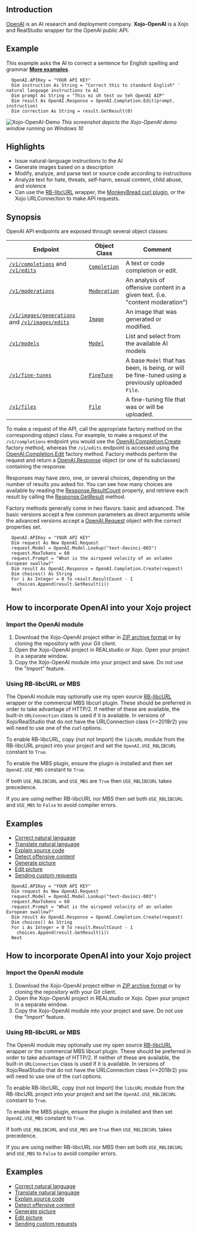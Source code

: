 ## Introduction
[OpenAI](https://openai.com/) is an AI research and deployment company. **Xojo-OpenAI** is a Xojo and RealStudio wrapper for the OpenAI public API.

## Example
This example asks the AI to correct a sentence for English spelling and grammar [**More examples**](https://github.com/charonn0/Xojo-OpenAI/wiki#examples).
```realbasic
  OpenAI.APIKey = "YOUR API KEY"
  Dim instruction As String = "Correct this to standard English" ' natural language instructions to AI
  Dim prompt As String = "This ez uh test uv teh OpenAI AIP"
  Dim result As OpenAI.Response = OpenAI.Completion.Edit(prompt, instruction)
  Dim correction As String = result.GetResult(0)
```

![Xojo-OpenAI-Demo](https://user-images.githubusercontent.com/585485/216814612-555fa961-7ed7-4e7a-bb2a-ab0fa63df564.png)
_This screenshot depicts the Xojo-OpenAI demo window running on Windows 10_

## Highlights
* Issue natural-language instructions to the AI
* Generate images based on a description
* Modify, analyze, and parse text or source code according to instructions
* Analyze text for hate, threats, self-harm, sexual content, child abuse, and violence
* Can use the [RB-libcURL](https://github.com/charonn0/RB-libcURL) wrapper, the [MonkeyBread curl plugin](https://www.monkeybreadsoftware.net/class-curlmbs.shtml), or the Xojo URLConnection to make API requests. 

## Synopsis

OpenAI API endpoints are exposed through several object classes:

|Endpoint|Object Class|Comment|
|-----------|------------|-------|
|[`/v1/completions`](https://beta.openai.com/docs/api-reference/completions) and [`/v1/edits`](https://beta.openai.com/docs/api-reference/edits)|[`Completion`](https://github.com/charonn0/Xojo-OpenAI/wiki/OpenAI.Completion)|A text or code completion or edit.| 
|[`/v1/moderations`](https://beta.openai.com/docs/api-reference/moderations)|[`Moderation`](https://github.com/charonn0/Xojo-OpenAI/wiki/OpenAI.Moderation)|An analysis of offensive content in a given text. (i.e. "content moderation")| 
|[`/v1/images/generations`](https://beta.openai.com/docs/api-reference/images/create) and [`/v1/images/edits`](https://beta.openai.com/docs/api-reference/images/create-edit)|[`Image`](https://github.com/charonn0/Xojo-OpenAI/wiki/OpenAI.Image)|An image that was generated or modified.| 
|[`/v1/models`](https://beta.openai.com/docs/api-reference/models)|[`Model`](https://github.com/charonn0/Xojo-OpenAI/wiki/OpenAI.Model)|List and select from the available AI models|
|[`/v1/fine-tunes`](https://beta.openai.com/docs/api-reference/fine-tunes)|[`FineTune`](https://github.com/charonn0/Xojo-OpenAI/wiki/OpenAI.FineTune)|A base `Model` that has been, is being, or will be fine-tuned using a previously uploaded `File`.| 
|[`/v1/files`](https://beta.openai.com/docs/api-reference/files)|[`File`](https://github.com/charonn0/Xojo-OpenAI/wiki/OpenAI.File)|A fine-tuning file that was or will be uploaded.| 

To make a request of the API, call the appropriate factory method on the corresponding object class. For example, to make a request of the `/v1/completions` endpoint you would use the [OpenAI.Completion.Create](https://github.com/charonn0/Xojo-OpenAI/wiki/OpenAI.Completion.Create) factory method, whereas the `/v1/edits` endpoint is accessed using the [OpenAI.Completion.Edit](https://github.com/charonn0/Xojo-OpenAI/wiki/OpenAI.Completion.Edit) factory method. Factory methods perform the request and return a [OpenAI.Response](https://github.com/charonn0/Xojo-OpenAI/wiki/OpenAI.Response) object (or one of its subclasses) containing the response.

Responses may have zero, one, or several choices, depending on the number of results you asked for. You can see how many choices are available by reading the [Response.ResultCount](https://github.com/charonn0/Xojo-OpenAI/wiki/OpenAI.Response.ResultCount) property, and retrieve each result by calling the [Response.GetResult](https://github.com/charonn0/Xojo-OpenAI/wiki/OpenAI.Response.GetResult) method.

Factory methods generally come in two flavors: basic and advanced. The basic versions accept a few common parameters as direct arguments while the advanced versions accept a [OpenAI.Request](https://github.com/charonn0/Xojo-OpenAI/wiki/OpenAI.Request) object with the correct properties set. 

```realbasic
  OpenAI.APIKey = "YOUR API KEY"
  Dim request As New OpenAI.Request
  request.Model = OpenAI.Model.Lookup("text-davinci-003")
  request.MaxTokens = 60
  request.Prompt = "What is the airspeed velocity of an unladen European swallow?"
  Dim result As OpenAI.Response = OpenAI.Completion.Create(request)
  Dim choices() As String
  For i As Integer = 0 To result.ResultCount - 1
    choices.Append(result.GetResult(i))
  Next
```

## How to incorporate OpenAI into your Xojo project

### Import the OpenAI module
1. Download the Xojo-OpenAI project either in [ZIP archive format](https://github.com/charonn0/Xojo-OpenAI/archive/master.zip) or by cloning the repository with your Git client.
2. Open the Xojo-OpenAI project in REALstudio or Xojo. Open your project in a separate window.
3. Copy the Xojo-OpenAI module into your project and save. Do not use the "Import" feature.

### Using RB-libcURL or MBS
The OpenAI module may optionally use my open source [RB-libcURL](https://github.com/charonn0/RB-libcURL) wrapper or the commercial MBS libcurl plugin. These should be preferred in order to take advantage of HTTP/2. If neither of these are available, the built-in `URLConnection` class is used if it is available. In versions of Xojo/RealStudio that do not have the URLConnection class (<=2018r2) you will need to use one of the curl options.

To enable RB-libcURL, copy (not not Import) the `libcURL` module from the RB-libcURL project into your project and set the `OpenAI.USE_RBLIBCURL` constant to `True`.

To enable the MBS plugin, ensure the plugin is installed and then set `OpenAI.USE_MBS` constant to `True`.

If both `USE_RBLIBCURL` and `USE_MBS` are `True` then `USE_RBLIBCURL` takes precedence.

If you are using neither RB-libcURL nor MBS then set both `USE_RBLIBCURL` and `USE_MBS` to `False` to avoid compiler errors.

## Examples
* [Correct natural language](https://github.com/charonn0/Xojo-OpenAI/wiki/Examples#correct-text)
* [Translate natural language](https://github.com/charonn0/Xojo-OpenAI/wiki/Examples#translate-text)
* [Explain source code](https://github.com/charonn0/Xojo-OpenAI/wiki/Examples#explain-source-code)
* [Detect offensive content](https://github.com/charonn0/Xojo-OpenAI/wiki/Examples#check-text-for-offensive-content)
* [Generate picture](https://github.com/charonn0/Xojo-OpenAI/wiki/Examples#generate-picture)
* [Edit picture](https://github.com/charonn0/Xojo-OpenAI/wiki/Examples#edit-a-picture)
* [Sending custom requests](https://github.com/charonn0/Xojo-OpenAI/wiki/Examples#sending-a-custom-request)

```realbasic
  OpenAI.APIKey = "YOUR API KEY"
  Dim request As New OpenAI.Request
  request.Model = OpenAI.Model.Lookup("text-davinci-003")
  request.MaxTokens = 60
  request.Prompt = "What is the airspeed velocity of an unladen European swallow?"
  Dim result As OpenAI.Response = OpenAI.Completion.Create(request)
  Dim choices() As String
  For i As Integer = 0 To result.ResultCount - 1
    choices.Append(result.GetResult(i))
  Next
```

## How to incorporate OpenAI into your Xojo project

### Import the OpenAI module
1. Download the Xojo-OpenAI project either in [ZIP archive format](https://github.com/charonn0/Xojo-OpenAI/archive/master.zip) or by cloning the repository with your Git client.
2. Open the Xojo-OpenAI project in REALstudio or Xojo. Open your project in a separate window.
3. Copy the Xojo-OpenAI module into your project and save. Do not use the "Import" feature.

### Using RB-libcURL or MBS
The OpenAI module may optionally use my open source [RB-libcURL](https://github.com/charonn0/RB-libcURL) wrapper or the commercial MBS libcurl plugin. These should be preferred in order to take advantage of HTTP/2. If neither of these are available, the built-in `URLConnection` class is used if it is available. In versions of Xojo/RealStudio that do not have the URLConnection class (<=2018r2) you will need to use one of the curl options.

To enable RB-libcURL, copy (not not Import) the `libcURL` module from the RB-libcURL project into your project and set the `OpenAI.USE_RBLIBCURL` constant to `True`.

To enable the MBS plugin, ensure the plugin is installed and then set `OpenAI.USE_MBS` constant to `True`.

If both `USE_RBLIBCURL` and `USE_MBS` are `True` then `USE_RBLIBCURL` takes precedence.

If you are using neither RB-libcURL nor MBS then set both `USE_RBLIBCURL` and `USE_MBS` to `False` to avoid compiler errors.

## Examples
* [Correct natural language](https://github.com/charonn0/Xojo-OpenAI/wiki/Examples#correct-text)
* [Translate natural language](https://github.com/charonn0/Xojo-OpenAI/wiki/Examples#translate-text)
* [Explain source code](https://github.com/charonn0/Xojo-OpenAI/wiki/Examples#explain-source-code)
* [Detect offensive content](https://github.com/charonn0/Xojo-OpenAI/wiki/Examples#check-text-for-offensive-content)
* [Generate picture](https://github.com/charonn0/Xojo-OpenAI/wiki/Examples#generate-picture)
* [Edit picture](https://github.com/charonn0/Xojo-OpenAI/wiki/Examples#edit-a-picture)
* [Sending custom requests](https://github.com/charonn0/Xojo-OpenAI/wiki/Examples#sending-a-custom-request)
